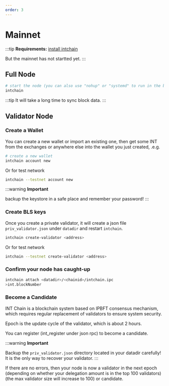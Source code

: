```yaml
---
order: 3
---
```


# Mainnet

:::tip
**Requirements:** [install intchain](2-install.md)

But the mainnet has not startted yet.
:::

## Full Node

```bash
# start the node (you can also use "nohup" or "systemd" to run in the background)
intchain 
```

:::tip
It will take a long time to sync block data.
:::

## Validator Node

### Create a Wallet

You can create a new wallet or import an existing one, then get some INT from the exchanges or anywhere else into the wallet you just created, .e.g.

```bash
# create a new wallet
intchain account new
```

Or for test network
```bash
intchain --testnet account new
```

:::warning
**Important**

backup the keystore in a safe place and remember your password! 
:::


### Create BLS keys

Once you create a private validator, it will create a json file `priv_validator.json` under `datadir` and restart `intchain`.

```bash
intchain create-validator <address>
```

Or for test network
```bash
intchain --testnet create-validator <address>
```


### Confirm your node has caught-up

```bash
intchain attach <datadir>/<chainid>/intchain.ipc
>int.blockNumber
```

### Become a Candidate

INT Chain is a blockchain system based on IPBFT consensus mechanism, which requires regular replacement of validators to ensure system security.

Epoch is the update cycle of the validator, which is about 2 hours.

You can register (int_register under json rpc) to become a candidate.


:::warning
**Important**

Backup the `priv_validator.json` directory located in your datadir carefully! It is the only way to recover your validator.
:::

If there are no errors, then your node is now a validator in the next epoch (depending on whether your delegation amount is in the top 100 validators)(the max validator size will increase to 100) or candidate.
